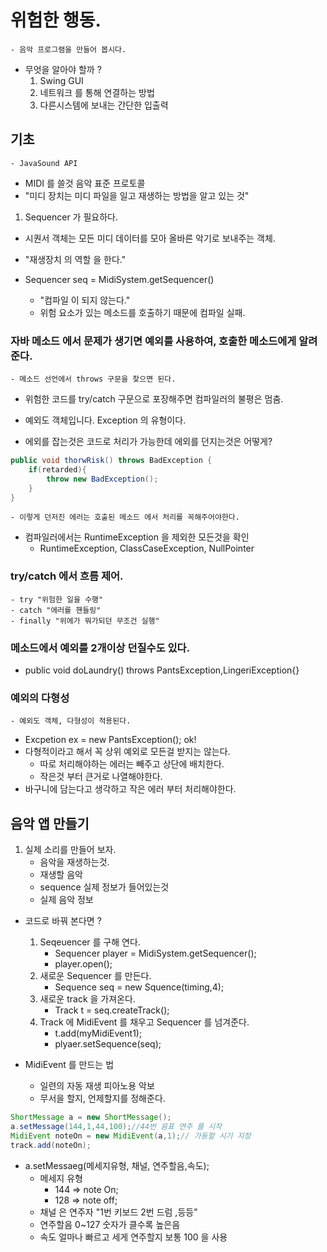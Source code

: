 # 위험한 행동.

    - 음악 프로그램을 만들어 봅시다.

- 무엇을 알아야 할까 ?
  1.  Swing GUI
  2.  네트워크 를 통해 연결하는 방법
  3.  다른시스템에 보내는 간단한 입출력

## 기초

    - JavaSound API

- MIDI 를 쓸것 음악 표준 프로토콜
- "미디 장치는 미디 파일을 일고 재생하는 방법을 알고 있는 것"

1. Sequencer 가 필요하다.

- 시퀀서 객체는 모든 미디 데이터를 모아 올바른 악기로 보내주는 객체.
- "재생장치 의 역할 을 한다."

- Sequencer seq = MidiSystem.getSequencer()
  - "컴파일 이 되지 않는다."
  - 위험 요소가 있는 메소드를 호출하기 때문에 컴파일 실패.

### 자바 메소드 에서 문제가 생기면 예외를 사용하여, 호출한 메소드에게 알려준다.

    - 메소드 선언에서 throws 구문을 찾으면 된다.

- 위험한 코드를 try/catch 구문으로 포장해주면 컴파일러의 불평은 멈춤.
- 예외도 객체입니다. Exception 의 유형이다.

- 에외를 잡는것은 코드로 처리가 가능한데 에외를 던지는것은 어떻게?

```java
public void thorwRisk() throws BadException {
    if(retarded){
        throw new BadException();
    }
}
```

    - 이렇게 던저진 에러는 호출된 메소드 에서 처리를 꼭해주어야한다.

- 컴파일러에서는 RuntimeException 을 제외한 모든것을 확인
  - RuntimeException, ClassCaseException, NullPointer

### try/catch 에서 흐름 제어.

    - try "위험한 일을 수행"
    - catch "에러를 핸들링"
    - finally "위에가 뭐가되던 무조건 실행"

### 메소드에서 예외를 2개이상 던질수도 있다.

- public void doLaundry() throws PantsException,LingeriException{}

### 예외의 다형성

    - 예외도 객체, 다형성이 적용된다.

- Excpetion ex = new PantsException(); ok!
- 다형적이라고 해서 꼭 상위 예외로 모든걸 받지는 않는다.
  - 따로 처리해야하는 에러는 빼주고 상단에 배치한다.
  - 작은것 부터 큰거로 나열해야한다.
- 바구니에 담는다고 생각하고 작은 에러 부터 처리해야한다.

## 음악 앱 만들기

1. 실제 소리를 만들어 보자.
   - 음악을 재생하는것.
   - 재생할 음악
   - sequence 실제 정보가 들어있는것
   - 실제 음악 정보

- 코드로 바꿔 본다면 ?

  1. Seqeuencer 를 구해 연다.
     - Sequencer player = MidiSystem.getSequencer();
     - player.open();
  2. 새로운 Sequencer 를 만든다.
     - Sequence seq = new Squence(timing,4);
  3. 새로운 track 을 가져온다.
     - Track t = seq.createTrack();
  4. Track 에 MidiEvent 를 채우고 Sequencer 를 넘겨준다.
     - t.add(myMidiEvent1);
     - plyaer.setSequence(seq);

- MidiEvent 를 만드는 법
  - 일련의 자동 재생 피아노용 악보
  - 무서을 할지, 언제할지를 정해준다.

```java
ShortMessage a = new ShortMessage();
a.setMessage(144,1,44,100);//44번 음표 연주 를 시작
MidiEvent noteOn = new MidiEvent(a,1);// 가동할 시기 지정
track.add(noteOn);
```

- a.setMessaeg(메세지유형, 채널, 연주할음,속도);
  - 메세지 유형
    - 144 => note On;
    - 128 => note off;
  - 채널 은 연주자 "1번 키보드 2번 드럼 ,등등"
  - 연주할음 0~127 숫자가 클수록 높은음
  - 속도 얼마나 빠르고 세게 연주할지 보통 100 을 사용
